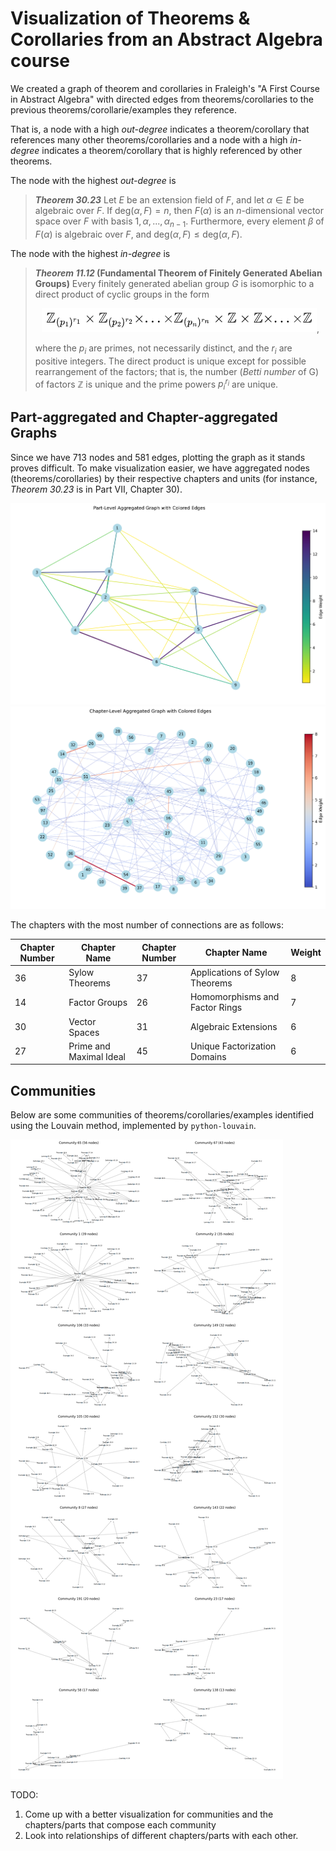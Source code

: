 # Visualization of Theorems & Corollaries from an Abstract Algebra course

We created a graph of theorem and corollaries in Fraleigh's "A First Course in Abstract Algebra" with directed edges from theorems/corollaries to the previous theorems/corollarie/examples they reference.

That is, a node with a high *out-degree* indicates a theorem/corollary that references many other theorems/corollaries and a node with a high *in-degree* indicates a theorem/corollary that is highly referenced by other theorems.

The node with the highest *out-degree* is 
> ***Theorem 30.23*** Let $E$ be an extension field of $F$, and let $\alpha \in E$ be algebraic over $F$. If $\text{deg}(\alpha, F) = n$, then $F(\alpha)$ is an $n$-dimensional vector space over $F$ with basis ${1, \alpha, ..., \alpha_{n-1}}$. Furthermore, every element $\beta$ of $F(\alpha)$ is algebraic over $F$, and $\text{deg}(\alpha, F) \le \text{deg}(\alpha, F)$.

The node with the highest *in-degree* is
> ***Theorem 11.12* (Fundamental Theorem of Finitely Generated Abelian Groups)** Every finitely generated abelian group $G$ is isomorphic to a direct product of cyclic groups in the form 
> <div align="center"><img src="readme_images/latex_expression.png">,</div>
>
> where the $p_i$ are primes, not necessarily distinct, and the $r_i$ are positive integers. The direct product is unique except for possible rearrangement of the factors; that is, the number (*Betti number* of G) of factors $\mathbb{Z}$ is unique and the prime powers ${p_i}^{r_i}$ are unique.

<!-- $$\mathbb{Z}_{(p_1)^{r_1}} \times \mathbb{Z}_{(p_2)^{r_2}} \times ... \times \mathbb{Z}_{(p_n)^{r_n}} \times \mathbb{Z} \times \mathbb{Z} \times ... \times \mathbb{Z}$$ -->

## Part-aggregated and Chapter-aggregated Graphs

Since we have 713 nodes and 581 edges, plotting the graph as it stands proves difficult. To make visualization easier, we have aggregated nodes (theorems/corollaries) by their respective chapters and units (for instance, *Theorem 30.23* is in Part VII, Chapter 30).

![parts](readme_images/part_graph.png)
![chapters](readme_images/chapter_graph.png)

The chapters with the most number of connections are as follows:

| Chapter Number | Chapter Name            | Chapter Number | Chapter Name                   | Weight |
|----------------|-------------------------|----------------|--------------------------------|--------|
| 36             | Sylow Theorems          | 37             | Applications of Sylow Theorems | 8      |
| 14             | Factor Groups           | 26             | Homomorphisms and Factor Rings | 7      |
| 30             | Vector Spaces           | 31             | Algebraic Extensions           | 6      |
| 27             | Prime and Maximal Ideal | 45             | Unique Factorization Domains   | 6      |

## Communities

Below are some communities of theorems/corollaries/examples identified using the Louvain method, implemented by `python-louvain`.

![communities](readme_images/communities.png)

TODO:
1. Come up with a better visualization for communities and the chapters/parts that compose each community
2. Look into relationships of different chapters/parts with each other.
